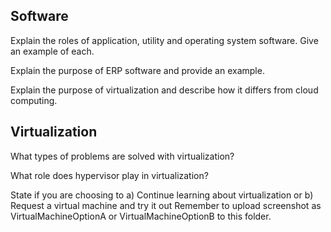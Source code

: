 
## Software
Explain the roles of application, utility and operating system software.  Give an example of each. 
 

Explain the purpose of ERP software and provide an example. 
 

Explain the purpose of virtualization and describe how it differs from cloud computing. 


## Virtualization
What types of problems are solved with virtualization? 
 

What role does hypervisor play in virtualization? 

State if you are choosing to 
a) Continue learning about virtualization or 
b) Request a virtual machine and try it out
Remember to upload screenshot as VirtualMachineOptionA or VirtualMachineOptionB to this folder.
